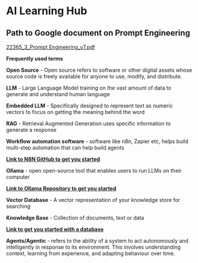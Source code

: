 # AI Learning Hub

## Path to Google document on Prompt Engineering

[22365_3_Prompt Engineering_v7.pdf](https://github.com/bresciacolloquium/ai-learning-hub/blob/main/22365_3_Prompt%20Engineering_v7.pdf)

**Frequently used terms**

**Open Source** - Open source refers to software or other digital assets whose source code is freely available for anyone to use, modify, and distribute.

**LLM** - Large Language Model training on the vast amount of data to generate and understand human language

**Embedded LLM** - Specifically designed to represent text as numeric vectors to focus on getting the meaning behind the word

**RAG** - Retrieval Augmented Generation uses specific information to generate a response

**Workflow automation software** - software like n8n, Zapier etc, helps build multi-step automation that can help build agents

[**Link to N8N GitHub to get you started**](https://github.com/n8n-io)

**Ollama** - open open-source tool that enables users to run LLMs on their computer

[**Link to Ollama Repository to get you started**](https://github.com/ollama/ollama)

**Vector Database** - A vector representation of your knowledge store for searching

**Knowledge Base** - Collection of documents, text or data

[**Link to get you started with a database**](https://github.com/supabase/supabase)

**Agents/Agentic** - refers to the ability of a system to act autonomously and intelligently in response to its environment. This involves understanding context, learning from experience, and adapting behaviour over time.
